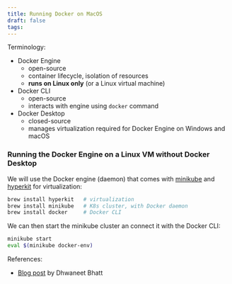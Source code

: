 ```yaml
---
title: Running Docker on MacOS
draft: false
tags:
---
```

Terminology:
* Docker Engine
	* open-source
	* container lifecycle, isolation of resources
	* **runs on Linux only** (or a Linux virtual machine)
* Docker CLI
	* open-source
	* interacts with engine using `docker` command
* Docker Desktop
	* closed-source
	* manages virtualization required for Docker Engine on Windows and macOS

### Running the Docker Engine on a Linux VM without Docker Desktop

We will use the Docker engine (daemon) that comes with [minikube](https://minikube.sigs.k8s.io/docs/) and [hyperkit](https://minikube.sigs.k8s.io/docs/drivers/hyperkit/) for virtualization:
```bash
brew install hyperkit   # virtualization
brew install minikube   # K8s cluster, with Docker daemon
brew install docker     # Docker CLI
```

We can then start the minikube cluster an connect it with the Docker CLI:
```bash
minikube start
eval $(minikube docker-env)
```

References:
* [Blog post](https://dhwaneetbhatt.com/blog/run-docker-without-docker-desktop-on-macos/) by Dhwaneet Bhatt